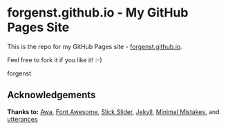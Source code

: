 # forgenst.github.io - My GitHub Pages Site
This is the repo for my GitHub Pages site - [forgenst.github.io](https://forgenst.github.io).

Feel free to fork it if you like it! :-)

forgenst

## Acknowledgements

**Thanks to:**
[Awa](https://codewithawa.com), 
[Font Awesome](https://fontawesome.com),
[Slick Slider](https://kenwheeler.github.io/slick),
[Jekyll](https://jekyllrb.com),
[Minimal Mistakes](https://mmistakes.github.io/minimal-mistakes),
and [utterances](https://utteranc.es)
